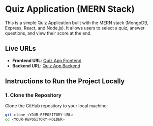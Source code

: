 # Quiz Application (MERN Stack)

This is a simple Quiz Application built with the MERN stack (MongoDB, Express, React, and Node.js). It allows users to select a quiz, answer questions, and view their score at the end.

## Live URLs

- **Frontend URL**: [Quiz App Frontend](https://swiftrut-task-9-quiz.vercel.app)
- **Backend URL**: [Quiz App Backend](https://swiftrut-task-9-quiz.onrender.com)

## Instructions to Run the Project Locally

### 1. Clone the Repository
Clone the GitHub repository to your local machine:

```bash
git clone <YOUR-REPOSITORY-URL>
cd <YOUR-REPOSITORY-FOLDER>
